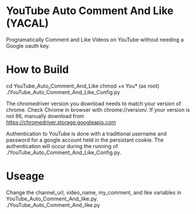 # YouTube Auto Comment And Like (YACAL)
Programatically Comment and Like Videos on YouTube without needing a Google oauth key.

# How to Build
cd YouTube_Auto_Comment_And_Like
chmod +x You*
(as root) ./YouTube_Auto_Comment_And_Like_Config.py

The chromedriver version you download needs to match your version of chrome.
Check Chrome in browser with chrome://version/. 
If your version is not 86, manually download from https://chromedriver.storage.googleapis.com

Authentication to YouTube is done with a traditional username and password for a google account held in the persistant cookie. The authentication will occur during the running of ./YouTube_Auto_Comment_And_Like_Config.py. 

# Useage
Change the channel_url, video_name, my_comment, and like variables in YouTube_Auto_Comment_And_like.py.
./YouTube_Auto_Comment_And_like.py
